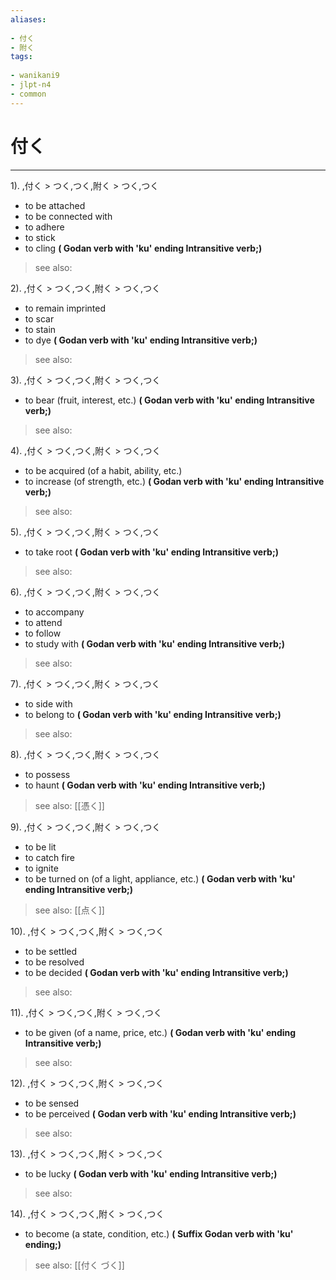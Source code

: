 ```yaml
---
aliases:
    
- 付く
- 附く
tags:
    
- wanikani9
- jlpt-n4
- common
---
```


# 付く
---
1).
,付く > つく,つく,附く > つく,つく

- to be attached
- to be connected with
- to adhere
- to stick
- to cling
**( Godan verb with 'ku' ending Intransitive verb;)**
> see also: 
            
2).
,付く > つく,つく,附く > つく,つく

- to remain imprinted
- to scar
- to stain
- to dye
**( Godan verb with 'ku' ending Intransitive verb;)**
> see also: 
            
3).
,付く > つく,つく,附く > つく,つく

- to bear (fruit, interest, etc.)
**( Godan verb with 'ku' ending Intransitive verb;)**
> see also: 
            
4).
,付く > つく,つく,附く > つく,つく

- to be acquired (of a habit, ability, etc.)
- to increase (of strength, etc.)
**( Godan verb with 'ku' ending Intransitive verb;)**
> see also: 
            
5).
,付く > つく,つく,附く > つく,つく

- to take root
**( Godan verb with 'ku' ending Intransitive verb;)**
> see also: 
            
6).
,付く > つく,つく,附く > つく,つく

- to accompany
- to attend
- to follow
- to study with
**( Godan verb with 'ku' ending Intransitive verb;)**
> see also: 
            
7).
,付く > つく,つく,附く > つく,つく

- to side with
- to belong to
**( Godan verb with 'ku' ending Intransitive verb;)**
> see also: 
            
8).
,付く > つく,つく,附く > つく,つく

- to possess
- to haunt
**( Godan verb with 'ku' ending Intransitive verb;)**
> see also:  [[憑く]]
            
9).
,付く > つく,つく,附く > つく,つく

- to be lit
- to catch fire
- to ignite
- to be turned on (of a light, appliance, etc.)
**( Godan verb with 'ku' ending Intransitive verb;)**
> see also:  [[点く]]
            
10).
,付く > つく,つく,附く > つく,つく

- to be settled
- to be resolved
- to be decided
**( Godan verb with 'ku' ending Intransitive verb;)**
> see also: 
            
11).
,付く > つく,つく,附く > つく,つく

- to be given (of a name, price, etc.)
**( Godan verb with 'ku' ending Intransitive verb;)**
> see also: 
            
12).
,付く > つく,つく,附く > つく,つく

- to be sensed
- to be perceived
**( Godan verb with 'ku' ending Intransitive verb;)**
> see also: 
            
13).
,付く > つく,つく,附く > つく,つく

- to be lucky
**( Godan verb with 'ku' ending Intransitive verb;)**
> see also: 
            
14).
,付く > つく,つく,附く > つく,つく

- to become (a state, condition, etc.)
**( Suffix Godan verb with 'ku' ending;)**
> see also:  [[付く づく]]
            